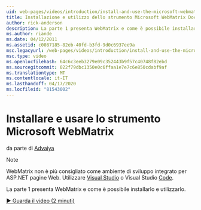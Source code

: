 ```yaml
---
uid: web-pages/videos/introduction/install-and-use-the-microsoft-webmatrix-tool
title: Installazione e utilizzo dello strumento Microsoft WebMatrix Documenti Microsoft
author: rick-anderson
description: La parte 1 presenta WebMatrix e come è possibile installarlo e utilizzarlo.
ms.author: riande
ms.date: 04/12/2011
ms.assetid: c0087185-82eb-40fd-b3fd-9d0c6937ee9a
msc.legacyurl: /web-pages/videos/introduction/install-and-use-the-microsoft-webmatrix-tool
msc.type: video
ms.openlocfilehash: 64c6c3eeb3279e09c352443b9f57c40748f82ebd
ms.sourcegitcommit: 022f79dbc1350e0c6ffaa1e7e7c6e850cdabf9af
ms.translationtype: MT
ms.contentlocale: it-IT
ms.lasthandoff: 04/17/2020
ms.locfileid: "81543002"
---
```

# <a name="install-and-use-the-microsoft-webmatrix-tool"></a>Installare e usare lo strumento Microsoft WebMatrix

da parte di [Advaiya](https://twitter.com/Advaiyasolns)

> [!NOTE] 
> WebMatrix non è più consigliato come ambiente di sviluppo integrato per ASP.NET pagine Web. Utilizzare [Visual Studio](xref:web-pages/overview/getting-started/program-asp-net-web-pages-in-visual-studio) o Visual Studio [Code](https://code.visualstudio.com/).

La parte 1 presenta WebMatrix e come è possibile installarlo e utilizzarlo.

[&#9654; Guarda il video (2 minuti)](https://channel9.msdn.com/Blogs/ASP-NET-Site-Videos/install-and-use-the-microsoft-webmatrix-tool)
